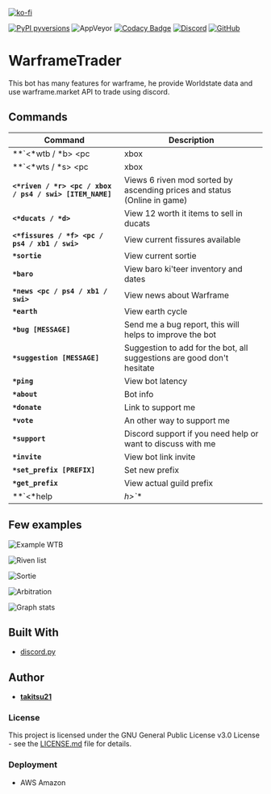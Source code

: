 

[![ko-fi](https://www.ko-fi.com/img/githubbutton_sm.svg)](https://ko-fi.com/U7U1RSV5) 

[![PyPI pyversions](https://img.shields.io/badge/python-3.7-blue)](https://www.python.org/)  ![AppVeyor](https://img.shields.io/appveyor/ci/takitsu21/WarframeTrader) [![Codacy Badge](https://api.codacy.com/project/badge/Grade/1f714471f70140e3a551936af53e9ea9)](https://app.codacy.com/app/takitsu21/WarframeTrader?utm_source=github.com&utm_medium=referral&utm_content=takitsu21/WarframeTrader&utm_campaign=Badge_Grade_Dashboard) [![Discord](https://img.shields.io/discord/556268083681951759?color=blue&label=discord)](http://discord.gg/wTxbQYb) [![GitHub](https://img.shields.io/github/license/takitsu21/WarframeTrader)](LICENCE)

# WarframeTrader

This bot has many features for warframe, he provide Worldstate data and use warframe.market API to trade using discord.

## Commands
| Command | Description |
| ------- | ----------- |
| **`<*wtb / *b> <pc | xbox | ps4 | swi> [ITEM_NAME]`** | View 7 sellers sort by prices and status (Online in game) |
| **`<*wts / *s> <pc | xbox | ps4 | swi> [ITEM_NAME]`** | View 7 buyers sort by prices and status (Online in game) |
| **`<*riven / *r> <pc / xbox / ps4 / swi> [ITEM_NAME]`** | Views 6 riven mod sorted by ascending prices and status (Online in game) |
| **`<*ducats / *d>`** | View 12 worth it items to sell in ducats |
| **`<*fissures / *f> <pc / ps4 / xb1 / swi>`** | View current fissures available |
| **`*sortie`** | View current sortie |
| **`*baro`** | View baro ki'teer inventory and dates |
| **`*news <pc / ps4 / xb1 / swi>`** | View news about Warframe |
| **`*earth`** | View earth cycle |
| **`*bug [MESSAGE]`** | Send me a bug report, this will helps to improve the bot |
| **`*suggestion [MESSAGE]`** | Suggestion to add for the bot, all suggestions are good don't hesitate |
| **`*ping`** | View bot latency |
| **`*about`** | Bot info |
| **`*donate`** | Link to support me |
| **`*vote`** | An other way to support me |
| **`*support`** | Discord support if you need help or want to discuss with me |
| **`*invite`** | View bot link invite |
| **`*set_prefix [PREFIX]`** | Set new prefix |
| **`*get_prefix`** | View actual guild prefix |
| **`<*help | *h>`** | View bot commands |

## Few examples

![Example WTB ](https://i.imgur.com/lxGf1yV.png)

![Riven list](https://i.imgur.com/9snGQwF.png)

![Sortie](https://i.imgur.com/65B1kYU.png)

![Arbitration](https://i.imgur.com/w7UUkbk.png)

![Graph stats](https://i.imgur.com/XbKNADB.png)

## Built With

* [discord.py](https://discordpy.readthedocs.io/en/latest/)

## Author

* [**takitsu21**](https://github.com/takitsu21/)

### License

This project is licensed under the GNU General Public License v3.0 License - see the [LICENSE.md](LICENSE) file for details.

### Deployment

* AWS Amazon
